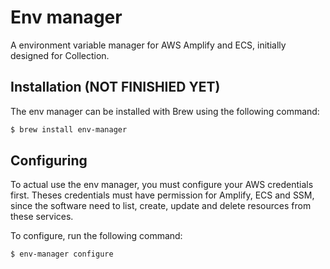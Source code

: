 
# Env manager

A environment variable manager for AWS Amplify and ECS, initially designed for Collection.

## Installation (NOT FINISHIED YET)

The env manager can be installed with Brew using the following command:

```bash
$ brew install env-manager
```

## Configuring

To actual use the env manager, you must configure your AWS credentials first. Theses credentials must have permission for Amplify, ECS and SSM, since the software need to list, create, update and delete resources from these services.

To configure, run the following command:

```bash
$ env-manager configure
```